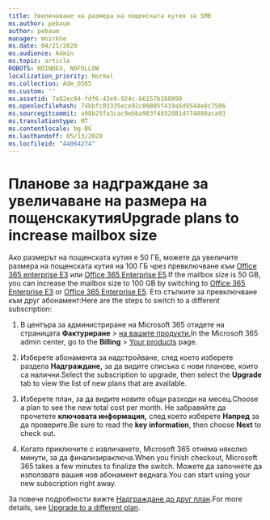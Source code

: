 ```yaml
---
title: Увеличаване на размера на пощенската кутия за SMB
ms.author: pebaum
author: pebaum
manager: mnirkhe
ms.date: 04/21/2020
ms.audience: Admin
ms.topic: article
ROBOTS: NOINDEX, NOFOLLOW
localization_priority: Normal
ms.collection: Adm_O365
ms.custom: ''
ms.assetid: 7a82ec04-fdf6-43e9-924c-66157b180890
ms.openlocfilehash: 74bbfc03335ece92c09805f419a5d9544e8c7506
ms.sourcegitcommit: a98b25fa3cac9ebba983f4932881d774880aca93
ms.translationtype: MT
ms.contentlocale: bg-BG
ms.lasthandoff: 05/13/2020
ms.locfileid: "44064274"
---
```

# <a name="upgrade-plans-to-increase-mailbox-size"></a><span data-ttu-id="f1341-102">Планове за надграждане за увеличаване на размера на пощенскакутия</span><span class="sxs-lookup"><span data-stu-id="f1341-102">Upgrade plans to increase mailbox size</span></span>

<span data-ttu-id="f1341-103">Ако размерът на пощенската кутия е 50 ГБ, можете да увеличите размера на пощенската кутия на 100 ГБ чрез превключване към [Office 365 enterprise E3](https://products.office.com/business/office-365-enterprise-e3-business-software) или [Office 365 Enterprise E5](https://products.office.com/business/office-365-enterprise-e5-business-software).</span><span class="sxs-lookup"><span data-stu-id="f1341-103">If the mailbox size is 50 GB, you can increase the mailbox size to 100 GB by switching to [Office 365 Enterprise E3](https://products.office.com/business/office-365-enterprise-e3-business-software) or [Office 365 Enterprise E5](https://products.office.com/business/office-365-enterprise-e5-business-software).</span></span> <span data-ttu-id="f1341-104">Ето стъпките за превключване към друг абонамент:</span><span class="sxs-lookup"><span data-stu-id="f1341-104">Here are the steps to switch to a different subscription:</span></span>
  
1. <span data-ttu-id="f1341-105">В центъра за администриране на Microsoft 365 отидете на страницата **Фактуриране**  >  [на вашите продукти.](https://go.microsoft.com/fwlink/p/?linkid=842054)</span><span class="sxs-lookup"><span data-stu-id="f1341-105">In the Microsoft 365 admin center, go to the **Billing** > [Your products](https://go.microsoft.com/fwlink/p/?linkid=842054) page.</span></span>

2. <span data-ttu-id="f1341-106">Изберете абонамента за надстройване, след което изберете раздела **Надграждане,** за да видите списъка с нови планове, които са налични.</span><span class="sxs-lookup"><span data-stu-id="f1341-106">Select the subscription to upgrade, then select the **Upgrade** tab to view the list of new plans that are available.</span></span>

3. <span data-ttu-id="f1341-107">Изберете план, за да видите новите общи разходи на месец.</span><span class="sxs-lookup"><span data-stu-id="f1341-107">Choose a plan to see the new total cost per month.</span></span> <span data-ttu-id="f1341-108">Не забравяйте да прочетете **ключовата информация,** след което изберете **Напред** за да проверите.</span><span class="sxs-lookup"><span data-stu-id="f1341-108">Be sure to read the **key information**, then choose **Next** to check out.</span></span>

4. <span data-ttu-id="f1341-109">Когато приключите с извличането, Microsoft 365 отнема няколко минути, за да финализираключа.</span><span class="sxs-lookup"><span data-stu-id="f1341-109">When you finish checkout, Microsoft 365 takes a few minutes to finalize the switch.</span></span> <span data-ttu-id="f1341-110">Можете да започнете да използвате вашия нов абонамент веднага.</span><span class="sxs-lookup"><span data-stu-id="f1341-110">You can start using your new subscription right away.</span></span>

<span data-ttu-id="f1341-111">За повече подробности вижте [Надграждане до друг план](https://docs.microsoft.com/microsoft-365/commerce/subscriptions/upgrade-to-different-plan).</span><span class="sxs-lookup"><span data-stu-id="f1341-111">For more details, see [Upgrade to a different plan](https://docs.microsoft.com/microsoft-365/commerce/subscriptions/upgrade-to-different-plan).</span></span>